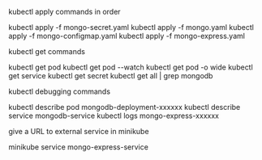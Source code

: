 kubectl apply commands in order

kubectl apply -f mongo-secret.yaml
kubectl apply -f mongo.yaml
kubectl apply -f mongo-configmap.yaml 
kubectl apply -f mongo-express.yaml



kubectl get commands

kubectl get pod
kubectl get pod --watch
kubectl get pod -o wide
kubectl get service
kubectl get secret
kubectl get all | grep mongodb



kubectl debugging commands

kubectl describe pod mongodb-deployment-xxxxxx
kubectl describe service mongodb-service
kubectl logs mongo-express-xxxxxx



give a URL to external service in minikube

minikube service mongo-express-service